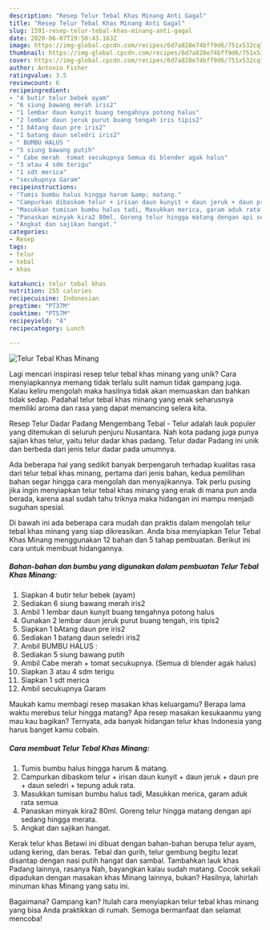 ```yaml
---
description: "Resep Telur Tebal Khas Minang Anti Gagal"
title: "Resep Telur Tebal Khas Minang Anti Gagal"
slug: 1591-resep-telur-tebal-khas-minang-anti-gagal
date: 2020-06-07T19:50:43.163Z
image: https://img-global.cpcdn.com/recipes/6d7a828e74bff9d6/751x532cq70/telur-tebal-khas-minang-foto-resep-utama.jpg
thumbnail: https://img-global.cpcdn.com/recipes/6d7a828e74bff9d6/751x532cq70/telur-tebal-khas-minang-foto-resep-utama.jpg
cover: https://img-global.cpcdn.com/recipes/6d7a828e74bff9d6/751x532cq70/telur-tebal-khas-minang-foto-resep-utama.jpg
author: Antonio Fisher
ratingvalue: 3.5
reviewcount: 6
recipeingredient:
- "4 butir telur bebek ayam"
- "6 siung bawang merah iris2"
- "1 lembar daun kunyit buang tengahnya potong halus"
- "2 lembar daun jeruk purut buang tengah iris tipis2"
- "1 bAtang daun pre iris2"
- "1 batang daun seledri iris2"
- " BUMBU HALUS "
- "5 siung bawang putih"
- " Cabe merah  tomat secukupnya Semua di blender agak halus"
- "3 atau 4 sdm terigu"
- "1 sdt merica"
- "secukupnya Garam"
recipeinstructions:
- "Tumis bumbu halus hingga harum &amp; matang."
- "Campurkan dibaskom telur + irisan daun kunyit + daun jeruk + daun pre + daun seledri + tepung aduk rata."
- "Masukkan tumisan bumbu halus tadi, Masukkan merica, garam aduk rata semua"
- "Panaskan minyak kira2 80ml. Goreng telur hingga matang dengan api sedang hingga merata."
- "Angkat dan sajikan hangat."
categories:
- Resep
tags:
- telur
- tebal
- khas

katakunci: telur tebal khas 
nutrition: 255 calories
recipecuisine: Indonesian
preptime: "PT37M"
cooktime: "PT57M"
recipeyield: "4"
recipecategory: Lunch

---
```



![Telur Tebal Khas Minang](https://img-global.cpcdn.com/recipes/6d7a828e74bff9d6/751x532cq70/telur-tebal-khas-minang-foto-resep-utama.jpg)

Lagi mencari inspirasi resep telur tebal khas minang yang unik? Cara menyiapkannya memang tidak terlalu sulit namun tidak gampang juga. Kalau keliru mengolah maka hasilnya tidak akan memuaskan dan bahkan tidak sedap. Padahal telur tebal khas minang yang enak seharusnya memiliki aroma dan rasa yang dapat memancing selera kita.

Resep Telur Dadar Padang Mengembang Tebal - Telur adalah lauk populer yang ditemukan di seluruh penjuru Nusantara. Nah kota padang juga punya sajian khas telur, yaitu telur dadar khas padang. Telur dadar Padang ini unik dan berbeda dari jenis telur dadar pada umumnya.

Ada beberapa hal yang sedikit banyak berpengaruh terhadap kualitas rasa dari telur tebal khas minang, pertama dari jenis bahan, kedua pemilihan bahan segar hingga cara mengolah dan menyajikannya. Tak perlu pusing jika ingin menyiapkan telur tebal khas minang yang enak di mana pun anda berada, karena asal sudah tahu triknya maka hidangan ini mampu menjadi suguhan spesial.


Di bawah ini ada beberapa cara mudah dan praktis dalam mengolah telur tebal khas minang yang siap dikreasikan. Anda bisa menyiapkan Telur Tebal Khas Minang menggunakan 12 bahan dan 5 tahap pembuatan. Berikut ini cara untuk membuat hidangannya.

<!--inarticleads1-->

##### Bahan-bahan dan bumbu yang digunakan dalam pembuatan Telur Tebal Khas Minang:

1. Siapkan 4 butir telur bebek (ayam)
1. Sediakan 6 siung bawang merah iris2
1. Ambil 1 lembar daun kunyit buang tengahnya potong halus
1. Gunakan 2 lembar daun jeruk purut buang tengah, iris tipis2
1. Siapkan 1 bAtang daun pre iris2
1. Sediakan 1 batang daun seledri iris2
1. Ambil  BUMBU HALUS :
1. Sediakan 5 siung bawang putih
1. Ambil  Cabe merah + tomat secukupnya. (Semua di blender agak halus)
1. Siapkan 3 atau 4 sdm terigu
1. Siapkan 1 sdt merica
1. Ambil secukupnya Garam


Maukah kamu membagi resep masakan khas keluargamu? Berapa lama waktu merebus telur hingga matang? Apa resep masakan kesukaanmu yang mau kau bagikan? Ternyata, ada banyak hidangan telur khas Indonesia yang harus banget kamu cobain. 

<!--inarticleads2-->

##### Cara membuat Telur Tebal Khas Minang:

1. Tumis bumbu halus hingga harum &amp; matang.
1. Campurkan dibaskom telur + irisan daun kunyit + daun jeruk + daun pre + daun seledri + tepung aduk rata.
1. Masukkan tumisan bumbu halus tadi, Masukkan merica, garam aduk rata semua
1. Panaskan minyak kira2 80ml. Goreng telur hingga matang dengan api sedang hingga merata.
1. Angkat dan sajikan hangat.


Kerak telur khas Betawi ini dibuat dengan bahan-bahan berupa telur ayam, udang kering, dan beras. Tebal dan gurih, telur gembung begitu lezat disantap dengan nasi putih hangat dan sambal. Tambahkan lauk khas Padang lainnya, rasanya Nah, bayangkan kalau sudah matang. Cocok sekali dipadukan dengan masakan khas Minang lainnya, bukan? Hasilnya, lahirlah minuman khas Minang yang satu ini. 

Bagaimana? Gampang kan? Itulah cara menyiapkan telur tebal khas minang yang bisa Anda praktikkan di rumah. Semoga bermanfaat dan selamat mencoba!
